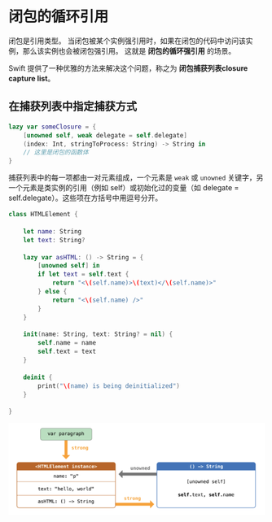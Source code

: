 # 闭包的循环引用

闭包是引用类型。 当闭包被某个实例强引用时，如果在闭包的代码中访问该实例，那么该实例也会被闭包强引用。 这就是 **闭包的循环强引用** 的场景。

Swift 提供了一种优雅的方法来解决这个问题，称之为 **闭包捕获列表closure capture list**。


## 在捕获列表中指定捕获方式

```swift
lazy var someClosure = {
    [unowned self, weak delegate = self.delegate]
    (index: Int, stringToProcess: String) -> String in
    // 这里是闭包的函数体
}
```

捕获列表中的每一项都由一对元素组成，一个元素是 `weak` 或 `unowned` 关键字，另一个元素是类实例的引用（例如 self）或初始化过的变量（如 delegate = self.delegate）。这些项在方括号中用逗号分开。



```swift
class HTMLElement {

    let name: String
    let text: String?

    lazy var asHTML: () -> String = {
        [unowned self] in
        if let text = self.text {
            return "<\(self.name)>\(text)</\(self.name)>"
        } else {
            return "<\(self.name) />"
        }
    }

    init(name: String, text: String? = nil) {
        self.name = name
        self.text = text
    }

    deinit {
        print("\(name) is being deinitialized")
    }

}

```

![](https://github.com/existorlive/existorlivepic/raw/master/%E6%88%AA%E5%B1%8F2021-01-30%20%E4%B8%8A%E5%8D%885.19.23.png)
